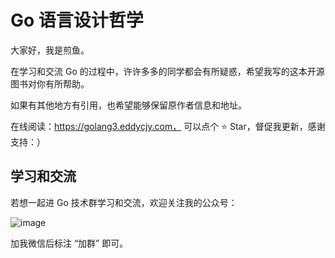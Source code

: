 # Go 语言设计哲学

大家好，我是煎鱼。

在学习和交流 Go 的过程中，许许多多的同学都会有所疑惑，希望我写的这本开源图书对你有所帮助。

如果有其他地方有引用，也希望能够保留原作者信息和地址。

在线阅读：https://golang3.eddycjy.com， 可以点个 ⭐️ Star，督促我更新，感谢支持：）

## 学习和交流

若想一起进 Go 技术群学习和交流，欢迎关注我的公众号：

![image](https://image.eddycjy.com/6c2b084165ecce1f81bc5e07c3f9a6c7.jpg)

加我微信后标注 “加群” 即可。
